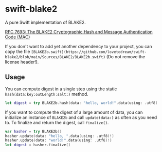 # swift-blake2

A pure Swift implementation of BLAKE2.

[RFC 7693: The BLAKE2 Cryptographic Hash and Message Authentication Code (MAC)](https://datatracker.ietf.org/doc/html/rfc7693)

If you don't want to add yet another dependency to your project, you can copy the file
`[BLAKE2b.swift](https://github.com/lovetodream/swift-blake2/blob/main/Sources/BLAKE2/BLAKE2b.swift)`
(Do not remove the license header!).

## Usage

You can compute digest in a single step using the static 
`hash(data:key:outLength:salt:)` method.

```swift
let digest = try BLAKE2b.hash(data: "hello, world!".data(using: .utf8)!)
```

If you want to compute the digest of a large amount of data, you can initialize
an instance of `BLAKE2b` and call `update(data:)` as often as you need to.
To finalize and return the digest, call `finalize()`.

```swift
var hasher = try BLAKE2b()
hasher.update(data: "hello, ".data(using: .utf8)!)
hasher.update(data: "world!".data(using: .utf8)!)
let digest = hasher.finalize()
```
